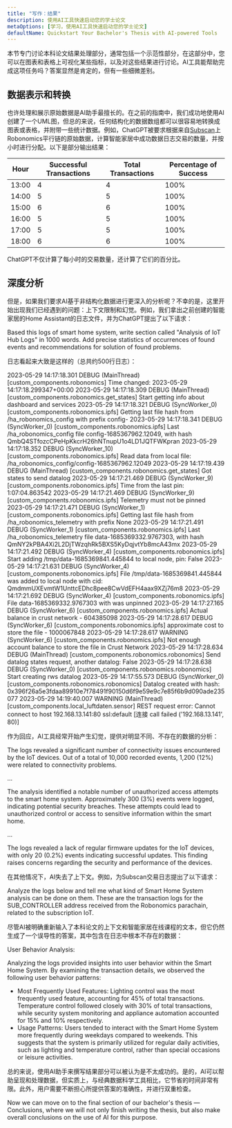 ```yaml
---
title: "写作：结果"
description: 使用AI工具快速启动您的学士论文
metaOptions: [学习，使用AI工具快速启动您的学士论文]
defaultName: Quickstart Your Bachelor's Thesis with AI-powered Tools
---
```


<RoboAcademyText fWeight="500">
本节专门讨论本科论文结果处理部分，通常包括一个示范性部分，在这部分中，您可以在图表和表格上可视化某些指标，以及对这些结果进行讨论。AI工具能帮助完成这项任务吗？答案显然是肯定的，但有一些细微差别。
</RoboAcademyText>

## 数据表示和转换

也许处理和展示原始数据是AI助手最擅长的。在之前的指南中，我们成功地使用AI创建了一个UML图，但总的来说，任何结构化的数据数组都可以很容易地转换成图表或表格，并附带一些统计数据。例如，ChatGPT被要求根据来自[Subscan](https://robonomics.subscan.io/)上Robonomics平行链的原始数据，计算智能家居中成功数据日志交易的数量，并按小时进行分配。以下是部分输出结果：

| Hour  | Successful Transactions | Total Transactions | Percentage of Success |
|-------|-------------------------|--------------------|-----------------------|
| 13:00 | 4                       | 4                  | 100%                  |
| 14:00 | 5                       | 5                  | 100%                  |
| 15:00 | 6                       | 6                  | 100%                  |
| 16:00 | 5                       | 5                  | 100%                  |
| 17:00 | 5                       | 5                  | 100%                  |
| 18:00 | 6                       | 6                  | 100%                  |

ChatGPT不仅计算了每小时的交易数量，还计算了它们的百分比。 

## 深度分析

但是，如果我们要求AI基于非结构化数据进行更深入的分析呢？不幸的是，这里开始出现我们已经遇到的问题：上下文限制和幻觉。例如，我们拿出之前创建的智能家居的Home Assistant的日志文件，并为ChatGPT提出了以下请求：

<RoboAcademyDialog>

Based this logs of smart home system, write section called "Analysis of IoT Hub Logs" in 1000 words. Add precise statistics of occurrences of found events and recommendations for solution of found problems.

</RoboAcademyDialog>

日志看起来大致是这样的（总共约500行日志）：

<LessonCodeWrapper language="bash" noCopyIcon noLines codeClass="big-code">
    2023-05-29 14:17:18.301 DEBUG (MainThread) [custom_components.robonomics] Time changed: 2023-05-29 14:17:18.299347+00:00
    2023-05-29 14:17:18.309 DEBUG (MainThread) [custom_components.robonomics.get_states] Start getting info about dashboard and services
    2023-05-29 14:17:18.321 DEBUG (SyncWorker_0) [custom_components.robonomics.ipfs] Getting last file hash from /ha_robonomics_config with prefix config-
    2023-05-29 14:17:18.341 DEBUG (SyncWorker_0) [custom_components.robonomics.ipfs] Last /ha_robonomics_config file config-1685367962.12049, with hash QmbQ4STfozcCPeHpKkcrH26hNTnupU1o4LD1JQTFWKpran
    2023-05-29 14:17:18.352 DEBUG (SyncWorker_10) [custom_components.robonomics.ipfs] Read data from local file: /ha_robonomics_config/config-1685367962.12049
    2023-05-29 14:17:19.439 DEBUG (MainThread) [custom_components.robonomics.get_states] Got states to send datalog
    2023-05-29 14:17:21.469 DEBUG (SyncWorker_9) [custom_components.robonomics.ipfs] Time from the last pin: 1:07:04.863542
    2023-05-29 14:17:21.469 DEBUG (SyncWorker_9) [custom_components.robonomics.ipfs] Telemetry must not be pinned
    2023-05-29 14:17:21.471 DEBUG (SyncWorker_1) [custom_components.robonomics.ipfs] Getting last file hash from /ha_robonomics_telemetry with prefix None
    2023-05-29 14:17:21.491 DEBUG (SyncWorker_1) [custom_components.robonomics.ipfs] Last /ha_robonomics_telemetry file data-1685369332.9767303, with hash QmNY2kPBA4Xi2L2DjTWzqhRk5BXS5KyDqjvtYb8mcA43mx
    2023-05-29 14:17:21.492 DEBUG (SyncWorker_4) [custom_components.robonomics.ipfs] Start adding /tmp/data-1685369841.445844 to local node, pin: False
    2023-05-29 14:17:21.631 DEBUG (SyncWorker_4) [custom_components.robonomics.ipfs] File /tmp/data-1685369841.445844 was added to local node with cid: QmdmmUXEvmtW1UnttcEDhc8pee8CwVdEFH4aax9XZj76m8
    2023-05-29 14:17:21.692 DEBUG (SyncWorker_4) [custom_components.robonomics.ipfs] File data-1685369332.9767303 with was unpinned
    2023-05-29 14:17:27.165 DEBUG (SyncWorker_6) [custom_components.robonomics.ipfs] Actual balance in crust network - 604385098
    2023-05-29 14:17:28.617 DEBUG (SyncWorker_6) [custom_components.robonomics.ipfs] approximate cost to store the file - 1000067848
    2023-05-29 14:17:28.617 WARNING (SyncWorker_6) [custom_components.robonomics.ipfs] Not enough account balance to store the file in Crust Network
    2023-05-29 14:17:28.634 DEBUG (MainThread) [custom_components.robonomics.robonomics] Send datalog states request, another datalog: False
    2023-05-29 14:17:28.638 DEBUG (SyncWorker_0) [custom_components.robonomics.robonomics] Start creating rws datalog
    2023-05-29 14:17:55.573 DEBUG (SyncWorker_0) [custom_components.robonomics.robonomics] Datalog created with hash: 0x396f26a5e3fdaa89910e7f78491f90150d6f9e59e9c7e85f6b9d090ade235077
    2023-05-29 14:19:40.007 WARNING (MainThread) [custom_components.local_luftdaten.sensor] REST request error: Cannot connect to host 192.168.13.141:80 ssl:default [连接 call failed ('192.168.13.141', 80)]

</LessonCodeWrapper>

作为回应，AI工具经常开始产生幻觉，提供对明显不同、不存在的数据的分析：

<RoboAcademyDialog>

<ChatGPT/>

The logs revealed a significant number of connectivity issues encountered by the IoT devices. Out of a total of 10,000 recorded events, 1,200 (12%) were related to connectivity problems.

...

The analysis identified a notable number of unauthorized access attempts to the smart home system. Approximately 300 (3%) events were logged, indicating potential security breaches. These attempts could lead to unauthorized control or access to sensitive information within the smart home.

...

The logs revealed a lack of regular firmware updates for the IoT devices, with only 20 (0.2%) events indicating successful updates. This finding raises concerns regarding the security and performance of the devices.

</RoboAcademyDialog>

在其他情况下，AI失去了上下文。例如，为Subscan交易日志提出了以下请求：

<RoboAcademyDialog>

Analyze the logs below and tell me what kind of Smart Home System analysis can be done on them. These are the transaction logs for the SUB_CONTROLLER address received from the Robonomics parachain, related to the subscription IoT.

</RoboAcademyDialog>

尽管AI被明确重新输入了本科论文的上下文和智能家居在线课程的文本，但它仍然生成了一个误导性的答案，其中包含在日志中根本不存在的数据：

<RoboAcademyDialog>

<ChatGPT/>

User Behavior Analysis:

Analyzing the logs provided insights into user behavior within the Smart Home System. By examining the transaction details, we observed the following user behavior patterns:
- Most Frequently Used Features: Lighting control was the most frequently used feature, accounting for 45% of total transactions. Temperature control followed closely with 30% of total transactions, while security system monitoring and appliance automation accounted for 15% and 10% respectively.
- Usage Patterns: Users tended to interact with the Smart Home System more frequently during weekdays compared to weekends. This suggests that the system is primarily utilized for regular daily activities, such as lighting and temperature control, rather than special occasions or leisure activities.

</RoboAcademyDialog>

总的来说，使用AI助手来撰写结果部分可以被认为是不太成功的。是的，AI可以帮助呈现和处理数据，但实质上，与经典数据科学工具相比，它节省的时间非常有限。此外，用户需要不断担心所提供答案的准确性，并进行双重检查。

<RoboAcademyText fWeight="500">
Now we can move on to the final section of our bachelor's thesis — Conclusions, where we will not only finish writing the thesis, but also make overall conclusions on the use of AI for this purpose.
</RoboAcademyText>